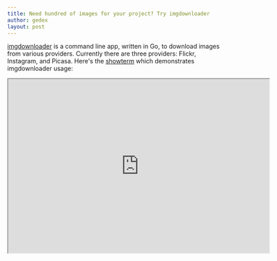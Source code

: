 ```yaml
---
title: Need hundred of images for your project? Try imgdownloader
author: gedex
layout: post
---
```


[imgdownloader](https://github.com/gedex/imgdownloader) is a command line app, written in Go,
to download images from various providers. Currently there are three providers: Flickr, Instagram,
and Picasa. Here's the [showterm](http://showterm.io/03c3947a3833b3e0325fe#fast) which demonstrates
imgdownloader usage:

<iframe src="http://showterm.io/e7a51dad5d048e93d64b6#fast" height="400" width="600px"></iframe>
